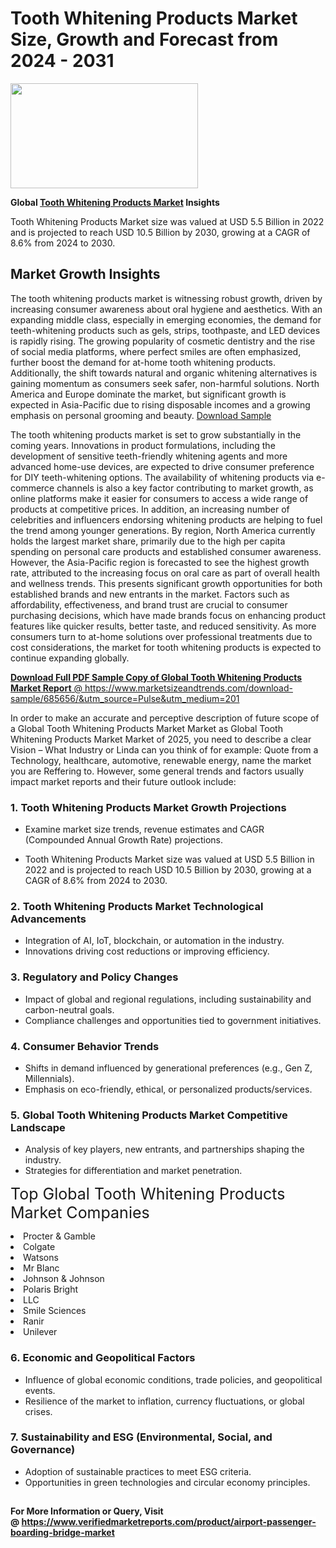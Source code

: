 <H1>Tooth Whitening Products Market Size, Growth and Forecast from 2024 - 2031</H1><img class="aligncenter size-medium wp-image-584254" src="https://thirdeyenews.in/wp-content/uploads/2024/09/Global-Market-Research-300x168.jpeg" alt="" width="300" height="168" /><p><strong>Global&nbsp;<a href="https://www.marketsizeandtrends.com/download-sample/685656/&amp;utm_source=Pulse&amp;utm_medium=201">Tooth Whitening Products Market</a> Insights</strong></p><p>Tooth Whitening Products Market size was valued at USD 5.5 Billion in 2022 and is projected to reach USD 10.5 Billion by 2030, growing at a CAGR of 8.6% from 2024 to 2030.</p><p><h2>Market Growth Insights</h2> <p>The tooth whitening products market is witnessing robust growth, driven by increasing consumer awareness about oral hygiene and aesthetics. With an expanding middle class, especially in emerging economies, the demand for teeth-whitening products such as gels, strips, toothpaste, and LED devices is rapidly rising. The growing popularity of cosmetic dentistry and the rise of social media platforms, where perfect smiles are often emphasized, further boost the demand for at-home tooth whitening products. Additionally, the shift towards natural and organic whitening alternatives is gaining momentum as consumers seek safer, non-harmful solutions. North America and Europe dominate the market, but significant growth is expected in Asia-Pacific due to rising disposable incomes and a growing emphasis on personal grooming and beauty. <a href="#">Download Sample</a></p> <p>The tooth whitening products market is set to grow substantially in the coming years. Innovations in product formulations, including the development of sensitive teeth-friendly whitening agents and more advanced home-use devices, are expected to drive consumer preference for DIY teeth-whitening options. The availability of whitening products via e-commerce channels is also a key factor contributing to market growth, as online platforms make it easier for consumers to access a wide range of products at competitive prices. In addition, an increasing number of celebrities and influencers endorsing whitening products are helping to fuel the trend among younger generations. By region, North America currently holds the largest market share, primarily due to the high per capita spending on personal care products and established consumer awareness. However, the Asia-Pacific region is forecasted to see the highest growth rate, attributed to the increasing focus on oral care as part of overall health and wellness trends. This presents significant growth opportunities for both established brands and new entrants in the market. Factors such as affordability, effectiveness, and brand trust are crucial to consumer purchasing decisions, which have made brands focus on enhancing product features like quicker results, better taste, and reduced sensitivity. As more consumers turn to at-home solutions over professional treatments due to cost considerations, the market for tooth whitening products is expected to continue expanding globally. <a href="#"></p><p><span class=""><strong>Download Full PDF Sample Copy of Global Tooth Whitening Products Market Report</strong> @ <a href="https://www.marketsizeandtrends.com/download-sample/685656/&amp;utm_source=Pulse&amp;utm_medium=201" target="_blank">https://www.marketsizeandtrends.com/download-sample/685656/&amp;utm_source=Pulse&amp;utm_medium=201</a></span></p><p>In order to make an accurate and perceptive description of future scope of a Global&nbsp;Tooth Whitening Products Market Market as Global&nbsp;Tooth Whitening Products Market Market of 2025, you need to describe a clear Vision &ndash; What Industry or Linda can you think of for example: Quote from a Technology, healthcare, automotive, renewable energy, name the market you are Reffering to. However, some general trends and factors usually impact market reports and their future outlook include:</p><h3>1.&nbsp;<strong>Tooth Whitening Products Market Growth Projections</strong></h3><ul><li>Examine market size trends, revenue estimates and CAGR (Compounded Annual Growth Rate) projections.</li><li><p>Tooth Whitening Products Market size was valued at USD 5.5 Billion in 2022 and is projected to reach USD 10.5 Billion by 2030, growing at a CAGR of 8.6% from 2024 to 2030.</p></li></ul><h3>2.&nbsp;<strong>Tooth Whitening Products Market Technological Advancements</strong></h3><ul><li>Integration of AI, IoT, blockchain, or automation in the industry.</li><li>Innovations driving cost reductions or improving efficiency.</li></ul><h3>3.&nbsp;<strong>Regulatory and Policy Changes</strong></h3><ul><li>Impact of global and regional regulations, including sustainability and carbon-neutral goals.</li><li>Compliance challenges and opportunities tied to government initiatives.</li></ul><h3>4.&nbsp;<strong>Consumer Behavior Trends</strong></h3><ul><li>Shifts in demand influenced by generational preferences (e.g., Gen Z, Millennials).</li><li>Emphasis on eco-friendly, ethical, or personalized products/services.</li></ul><h3>5.&nbsp;<strong>Global Tooth Whitening Products Market Competitive Landscape</strong></h3><ul><li>Analysis of key players, new entrants, and partnerships shaping the industry.</li><li>Strategies for differentiation and market penetration.</li></ul><p data-pm-slice="1 1 []"><span style="color: inherit; font-family: inherit; font-size: 25px;">Top Global Tooth Whitening Products Market Companies</span></p><div class="" data-test-id=""><p><li>Procter & Gamble</li><li> Colgate</li><li> Watsons</li><li> Mr Blanc</li><li> Johnson & Johnson</li><li> Polaris Bright</li><li> LLC</li><li> Smile Sciences</li><li> Ranir</li><li> Unilever</li></p></div><h3>6.&nbsp;<strong>Economic and Geopolitical Factors</strong></h3><ul><li>Influence of global economic conditions, trade policies, and geopolitical events.</li><li>Resilience of the market to inflation, currency fluctuations, or global crises.</li></ul><h3>7.&nbsp;<strong>Sustainability and ESG (Environmental, Social, and Governance)</strong></h3><ul><li>Adoption of sustainable practices to meet ESG criteria.</li><li>Opportunities in green technologies and circular economy principles.</li></ul><h2><strong style="font-size: 14px;">For More Information or Query, Visit @&nbsp;</strong><a style="background-color: #ffffff; font-size: 14px;" href="https://www.marketsizeandtrends.com/report/tooth-whitening-products-market/" target="_blank">https://www.verifiedmarketreports.com/product/airport-passenger-boarding-bridge-market</a></h2>

